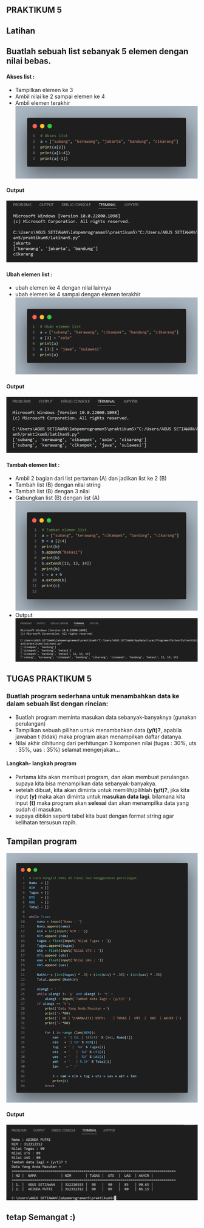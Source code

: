 ## PRAKTIKUM 5
## Latihan
## Buatlah sebuah list sebanyak 5 elemen dengan nilai bebas.

#### Akses list :
- Tampilkan elemen ke 3
- Ambil nilai ke 2 sampai elemen ke 4
- Ambil elemen terakhir
![gambar](gambarproses/ss11.png)

#### Output

![gambar](gambarproses/ss11a.png)

#### Ubah elemen list :
- ubah elemen ke 4 dengan nilai lainnya
- ubah elemen ke 4 sampai dengan elemen terakhir
![gambar](gambarproses/ss22.png)

#### Output

![gambar](gambarproses/ss22a.png)
#### Tambah elemen list :
- Ambil 2 bagian dari list pertaman (A) dan jadikan list ke 2 (B)
- Tambah list (B) dengan nilai string
- Tambah list (B) dengan 3 nilai
- Gabungkan list (B) dengan list (A)
![gambar](gambarproses/ss33.png)
- Output
![gambar](gambarproses/ss33a.png)
## TUGAS PRAKTIKUM 5
### Buatlah program sederhana untuk menambahkan data ke dalam sebuah list dengan rincian:
- Buatlah program meminta masukan data sebanyak-banyaknya (gunakan perulangan)
- Tampilkan sebuah pilihan untuk menambahkan data **(y/t)?**, apabila jawaban t (tidak) maka program akan menampilkan daftar datanya.
- Nilai akhir dihitunng dari perhitungan 3 komponen nilai (tugas : 30%, uts : 35%, uas : 35%)
selamat mengerjakan...

#### Langkah- langkah program
- Pertama kita akan membuat program, dan akan membuat perulangan supaya kita bisa menampilkan data sebanyak-banyakya.
- setelah dibuat, kita akan diminta untuk memilih/pilihlah **(y/t)?**, jika kita input **(y)** maka akan diminta untuk **masukan data lagi**. bilamana kita input **(t)** maka program akan **selesai** dan akan menampilka data yang sudah di masukan.
- supaya dibikin seperti tabel kita buat dengan format string agar kelihatan tersusun rapih.
## Tampilan program
![gambar](gambarproses/ss44.png)

#### Output

![gambar](gambarproses/ss44a.png)

## tetap Semangat :)

